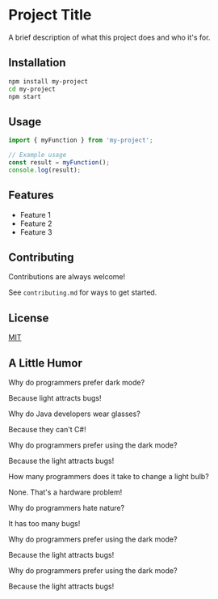 # Project Title

A brief description of what this project does and who it's for.

## Installation

```bash
npm install my-project
cd my-project
npm start
```

## Usage

```javascript
import { myFunction } from 'my-project';

// Example usage
const result = myFunction();
console.log(result);
```

## Features

- Feature 1
- Feature 2
- Feature 3

## Contributing

Contributions are always welcome!

See `contributing.md` for ways to get started.

## License

[MIT](https://choosealicense.com/licenses/mit/)

## A Little Humor

Why do programmers prefer dark mode?

Because light attracts bugs!

Why do Java developers wear glasses?

Because they can't C#!

Why do programmers prefer using the dark mode? 

Because the light attracts bugs!

How many programmers does it take to change a light bulb?

None. That's a hardware problem!

Why do programmers hate nature?

It has too many bugs!

Why do programmers prefer using the dark mode? 

Because the light attracts bugs!

Why do programmers prefer using the dark mode? 

Because the light attracts bugs!
